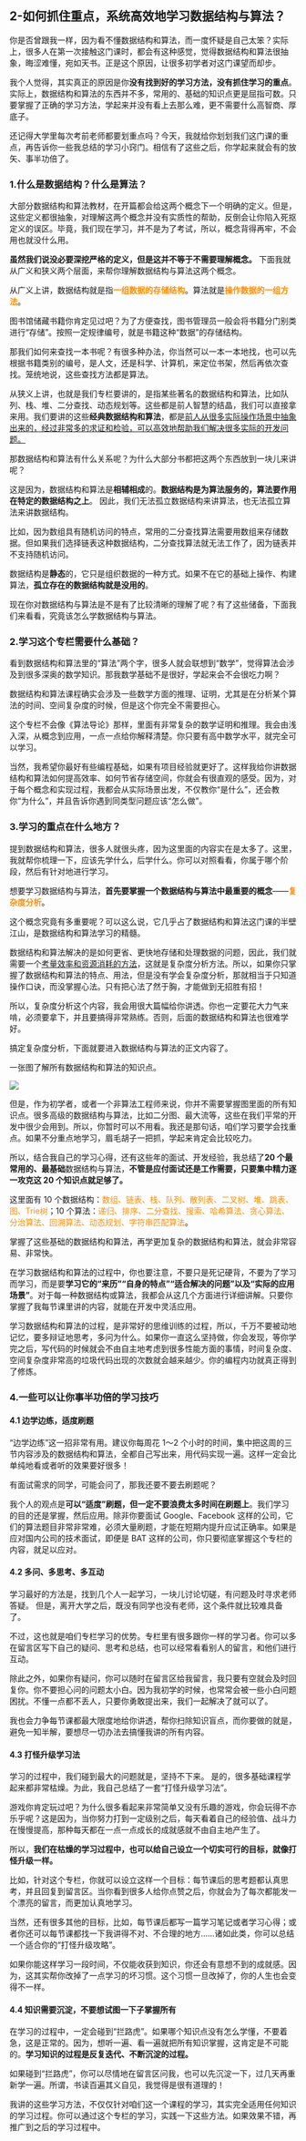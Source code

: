 ## 2-如何抓住重点，系统高效地学习数据结构与算法？


你是否曾跟我一样，因为看不懂数据结构和算法，而一度怀疑是自己太笨？实际上，很多人在第一次接触这门课时，都会有这种感觉，觉得数据结构和算法很抽象，晦涩难懂，宛如天书。正是这个原因，让很多初学者对这门课望而却步。 

我个人觉得，其实真正的原因是你**没有找到好的学习方法，没有抓住学习的重点**。实际上，数据结构和算法的东西并不多，常用的、基础的知识点更是屈指可数。只要掌握了正确的学习方法，学起来并没有看上去那么难，更不需要什么高智商、厚底子。 

还记得大学里每次考前老师都要划重点吗？今天，我就给你划划我们这门课的重点，再告诉你一些我总结的学习小窍门。相信有了这些之后，你学起来就会有的放矢、事半功倍了。 

### **1.什么是数据结构？什么是算法？**

大部分数据结构和算法教材，在开篇都会给这两个概念下一个明确的定义。但是，这些定义都很抽象，对理解这两个概念并没有实质性的帮助，反倒会让你陷入死抠定义的误区。毕竟，我们现在学习，并不是为了考试，所以，概念背得再牢，不会用也就没什么用。 

**虽然我们说没必要深挖严格的定义，但是这并不等于不需要理解概念。** 下面我就从广义和狭义两个层面，来帮你理解数据结构与算法这两个概念。 

从广义上讲，数据结构就是指<font color=#FF8C00>**一组数据的存储结构**</font>。算法就是<font color=#FF8C00>**操作数据的一组方法**</font>。 

图书馆储藏书籍你肯定见过吧？为了方便查找，图书管理员一般会将书籍分门别类进行“存储”。按照一定规律编号，就是书籍这种“数据”的存储结构。 

那我们如何来查找一本书呢？有很多种办法，你当然可以一本一本地找，也可以先根据书籍类别的编号，是人文，还是科学、计算机，来定位书架，然后再依次查找。笼统地说，这些查找方法都是算法。 

从狭义上讲，也就是我们专栏要讲的，是指某些著名的数据结构和算法，比如队列、栈、堆、二分查找、动态规划等。这些都是前人智慧的结晶，我们可以直接拿来用。我们要讲的这些**经典数据结构和算法**，都是<u>前人从很多实际操作场景中抽象出来的，经过非常多的求证和检验，可以高效地帮助我们解决很多实际的开发问题。</u> 

那数据结构和算法有什么关系呢？为什么大部分书都把这两个东西放到一块儿来讲呢？ 

这是因为，数据结构和算法是**相辅相成**的。**数据结构是为算法服务的，算法要作用在特定的数据结构之上**。 因此，我们无法孤立数据结构来讲算法，也无法孤立算法来讲数据结构。 

比如，因为数组具有随机访问的特点，常用的二分查找算法需要用数组来存储数据。但如果我们选择链表这种数据结构，二分查找算法就无法工作了，因为链表并不支持随机访问。 

数据结构是**静态**的，它只是组织数据的一种方式。如果不在它的基础上操作、构建算法，**孤立存在的数据结构就是没用的**。 

现在你对数据结构与算法是不是有了比较清晰的理解了呢？有了这些储备，下面我们来看看，究竟该怎么学数据结构与算法。 

### **2.学习这个专栏需要什么基础？**

看到数据结构和算法里的“算法”两个字，很多人就会联想到“数学”，觉得算法会涉及到很多深奥的数学知识。那我数学基础不是很好，学起来会不会很吃力啊？ 

数据结构和算法课程确实会涉及一些数学方面的推理、证明，尤其是在分析某个算法的时间、空间复杂度的时候，但是这个你完全不需要担心。 

这个专栏不会像《算法导论》那样，里面有非常复杂的数学证明和推理。我会由浅入深，从概念到应用，一点一点给你解释清楚。你只要有高中数学水平，就完全可以学习。 

当然，我希望你最好有些编程基础，如果有项目经验就更好了。这样我给你讲数据结构和算法如何提高效率、如何节省存储空间，你就会有很直观的感受。因为，对于每个概念和实现过程，我都会从实际场景出发，不仅教你“是什么”，还会教你“为什么”，并且告诉你遇到同类型问题应该“怎么做”。 

### **3.学习的重点在什么地方？**

提到数据结构和算法，很多人就很头疼，因为这里面的内容实在是太多了。这里，我就帮你梳理一下，应该先学什么，后学什么。你可以对照看看，你属于哪个阶段，然后有针对地进行学习。 

想要学习数据结构与算法，**首先要掌握一个数据结构与算法中最重要的概念**——<font color=#FF8C00>**复杂度分析**</font>。

这个概念究竟有多重要呢？可以这么说，它几乎占了数据结构和算法这门课的半壁江山，是数据结构和算法学习的精髓。 

数据结构和算法解决的是如何更省、更快地存储和处理数据的问题，因此，我们就需要一个<u>考量效率和资源消耗的方法</u>，这就是复杂度分析方法。所以，如果你只掌握了数据结构和算法的特点、用法，但是没有学会复杂度分析，那就相当于只知道操作口诀，而没掌握心法。只有把心法了然于胸，才能做到无招胜有招！ 

所以，复杂度分析这个内容，我会用很大篇幅给你讲透。你也一定要花大力气来啃，必须要拿下，并且要搞得非常熟练。否则，后面的数据结构和算法也很难学好。 

搞定复杂度分析，下面就要进入数据结构与算法的正文内容了。 

一张图了解所有数据结构和算法的知识点。 

![](images/SJJG+SFZM-1-0.jpg)

但是，作为初学者，或者一个非算法工程师来说，你并不需要掌握图里面的所有知识点。很多高级的数据结构与算法，比如二分图、最大流等，这些在我们平常的开发中很少会用到。所以，你暂时可以不用看。我还是那句话，咱们学习要学会找重点。如果不分重点地学习，眉毛胡子一把抓，学起来肯定会比较吃力。 

所以，结合我自己的学习心得，还有这些年的面试、开发经验，我总结了**20 个最常用的、最基础**数据结构与算法，**不管是应付面试还是工作需要，只要集中精力逐一攻克这 20 个知识点就足够了。** 

这里面有 10 个数据结构：<font color=#FF8C00>数组、链表、栈、队列、散列表、二叉树、堆、跳表、图、Trie树</font>；10 个算法：<font color=#FF8C00>递归、排序、二分查找、搜索、哈希算法、贪心算法、分治算法、回溯算法、动态规划、字符串匹配算法</font>。 

掌握了这些基础的数据结构和算法，再学更加复杂的数据结构和算法，就会非常容易、非常快。 

在学习数据结构和算法的过程中，你也要注意，不要只是死记硬背，不要为了学习而学习，而是要**学习它的“来历”“自身的特点”“适合解决的问题”以及“实际的应用场景”**。对于每一种数据结构或算法，我都会从这几个方面进行详细讲解。只要你掌握了我每节课里讲的内容，就能在开发中灵活应用。 

学习数据结构和算法的过程，是非常好的思维训练的过程，所以，千万不要被动地记忆，要多辩证地思考，多问为什么。如果你一直这么坚持做，你会发现，等你学完之后，写代码的时候就会不由自主地考虑到很多性能方面的事情，时间复杂度、空间复杂度非常高的垃圾代码出现的次数就会越来越少。你的编程内功就真正得到了修炼。 

### **4.一些可以让你事半功倍的学习技巧**

#### **4.1 边学边练，适度刷题**

“边学边练”这一招非常有用。建议你每周花 1～2 个小时的时间，集中把这周的三节内容涉及的数据结构和算法，全都自己写出来，用代码实现一遍。这样一定会比单纯地看或者听的效果要好很多！ 

有面试需求的同学，可能会问了，那我还要不要去刷题呢？ 

我个人的观点是**可以“适度”刷题，但一定不要浪费太多时间在刷题上**。我们学习的目的还是掌握，然后应用。除非你要面试 Google、Facebook 这样的公司，它们的算法题目非常非常难，必须大量刷题，才能在短期内提升应试正确率。如果是应对国内公司的技术面试，即便是 BAT 这样的公司，你只要彻底掌握这个专栏的内容，就足以应对。 

#### **4.2 多问、多思考、多互动**

学习最好的方法是，找到几个人一起学习，一块儿讨论切磋，有问题及时寻求老师答疑。 但是，离开大学之后，既没有同学也没有老师，这个条件就比较难具备了。 

不过，这也就是咱们专栏学习的优势。专栏里有很多跟你一样的学习者。你可以多在留言区写下自己的疑问、思考和总结，也可以经常看看别人的留言，和他们进行互动。 

除此之外，如果你有疑问，你可以随时在留言区给我留言，我只要有空就会及时回复你。你不要担心问的问题太小白。因为我初学的时候，也常常会被一些小白问题困扰。不懂一点都不丢人，只要你勇敢提出来，我们一起解决了就可以了。 

我也会力争每节课都最大限度地给你讲透，帮你扫除知识盲点，而你要做的就是，避免一知半解，要想尽一切办法去搞懂我讲的所有内容。 

#### **4.3 打怪升级学习法**

学习的过程中，我们碰到最大的问题就是，坚持不下来。 是的，很多基础课程学起来都非常枯燥。为此，我自己总结了一套“打怪升级学习法”。 

游戏你肯定玩过吧？为什么很多看起来非常简单又没有乐趣的游戏，你会玩得不亦乐乎呢？这是因为，当你努力打到一定级别之后，每天看着自己的经验值、战斗力在慢慢提高，那种每天都在一点一点成长的成就感就不由自主地产生了。 

所以，**我们在枯燥的学习过程中，也可以给自己设立一个切实可行的目标，就像打怪升级一样。** 

比如，针对这个专栏，你就可以设立这样一个目标：每节课后的思考题都认真思考，并且回复到留言区。当你看到很多人给你点赞之后，你就会为了每次都能发一个漂亮的留言，而更加认真地学习。 

当然，还有很多其他的目标，比如，每节课后都写一篇学习笔记或者学习心得；或者你还可以每节课都找一下我讲得不对、不合理的地方……诸如此类，你可以总结一个适合你的“打怪升级攻略”。 

如果你能这样学习一段时间，不仅能收获到知识，你还会有意想不到的成就感。因为，这其实帮你改掉了一点学习的坏习惯。这个习惯一旦改掉了，你的人生也会变得不一样。 

#### **4.4 知识需要沉淀，不要想试图一下子掌握所有**

在学习的过程中，一定会碰到“拦路虎”。如果哪个知识点没有怎么学懂，不要着急，这是正常的。因为，想听一遍、看一遍就把所有知识掌握，这肯定是不可能的。**学习知识的过程是反复迭代、不断沉淀的过程。** 

如果碰到“拦路虎”，你可以尽情地在留言区问我，也可以先沉淀一下，过几天再重新学一遍。所谓，书读百遍其义自见，我觉得是很有道理的！ 

我讲的这些学习方法，不仅仅针对咱们这一个课程的学习，其实完全适用任何知识的学习过程。你可以通过这个专栏的学习，实践一下这些方法。如果效果不错，再推广到之后的学习过程中。 

